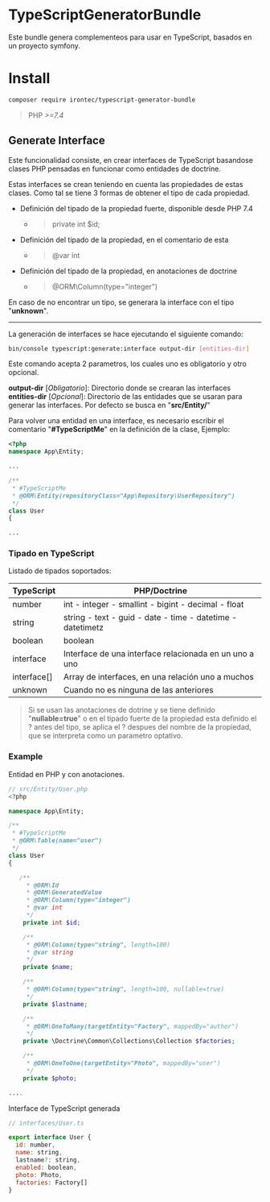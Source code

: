 # TypeScriptGeneratorBundle

Este bundle genera complementeos para usar en TypeScript, basados en un proyecto symfony.

# Install

````bash
composer require irontec/typescript-generator-bundle
````

> PHP *>=7.4*

## Generate Interface

Este funcionalidad consiste, en crear interfaces de TypeScript basandose clases PHP pensadas en funcionar como entidades de doctrine.

Estas interfaces se crean teniendo en cuenta las propiedades de estas clases. Como tal se tiene 3 formas de obtener el tipo de cada propiedad.

* Definición del tipado de la propiedad fuerte, disponible desde PHP 7.4
  * > private int $id;
* Definición del tipado de la propiedad, en el comentario de esta
  * > @var int
* Definición del tipado de la propiedad, en anotaciones de doctrine
  * > @ORM\Column(type="integer")

En caso de no encontrar un tipo, se generara la interface con el tipo "**unknown**".

---

La generación de interfaces se hace ejecutando el siguiente comando:

````bash
bin/console typescript:generate:interface output-dir [entities-dir]
````

Este comando acepta 2 parametros, los cuales uno es obligatorio y otro opcional.

**output-dir** [*Obligatorio*]: Directorio donde se crearan las interfaces
**entities-dir** [*Opcional*]: Directorio de las entidades que se usaran para generar las interfaces. Por defecto se busca en "**src/Entity/**"

Para volver una entidad en una interface, es necesario escribir el comentario "**#TypeScriptMe**" en la definición de la clase, Ejemplo:

````php
<?php
namespace App\Entity;

...

/**
 * #TypeScriptMe
 * @ORM\Entity(repositoryClass="App\Repository\UserRepository")
 */
class User
{

...
````


### Tipado en TypeScript

Listado de tipados soportados:

| TypeScript | PHP/Doctrine |
|-|-|
| number | int - integer - smallint - bigint - decimal - float |
| string | string - text - guid - date - time - datetime - datetimetz |
| boolean | boolean |
| interface | Interface de una interface relacionada en un uno a uno |
| interface[] | Array de interfaces, en una relación uno a muchos |
| unknown | Cuando no es ninguna de las anteriores |

> Si se usan las anotaciones de dotrine y se tiene definido "**nullable=true**" o en el tipado fuerte de la propiedad esta definido el ? antes del tipo, se aplica el ? despues del nombre de la propiedad, que se interpreta como un parametro optativo.

### Example

Entidad en PHP y con anotaciones.

````php
// src/Entity/User.php
<?php

namespace App\Entity;

/**
 * #TypeScriptMe
 * @ORM\Table(name="user")
 */
class User
{

   /**
     * @ORM\Id
     * @ORM\GeneratedValue
     * @ORM\Column(type="integer")
     * @var int
     */
    private int $id;

    /**
     * @ORM\Column(type="string", length=100)
     * @var string
     */
    private $name;

    /**
     * @ORM\Column(type="string", length=100, nullable=true)
     */
    private $lastname;

    /**
     * @ORM\OneToMany(targetEntity="Factory", mappedBy="author")
     */
    private \Doctrine\Common\Collections\Collection $factories;

    /**
     * @ORM\OneToOne(targetEntity="Photo", mappedBy="user")
     */
    private $photo;

....

````

Interface de TypeScript generada

````javascript
// interfaces/User.ts

export interface User {
  id: number,
  name: string,
  lastname?: string,
  enabled: boolean,
  photo: Photo,
  factories: Factory[]
}
````
